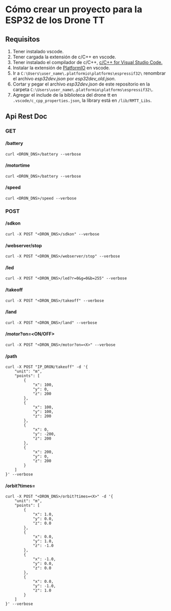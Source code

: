 # Cómo crear un proyecto para la ESP32 de los Drone TT

## Requisitos
1. Tener instalado vscode.
2. Tener cargada la extensión de c/C++ en vscode.
3. Tener instalado el compilador de c/C++, [c/C++ for Visual Studio Code.](https://code.visualstudio.com/docs/languages/cpp) 
4. Instalar la extensión de [PlatformIO](https://platformio.org/install/ide?install=vscode) en vscode.
5. Ir a `C:\Users\user_name\.platformio\platforms\espressif32\` renombrar el archivo *esp32dev.json* por *esp32dev_old.json*.
6. Cortar y pegar el archivo *esp32dev.json* de este repositorio en la carpeta `C:\Users\user_name\.platformio\platforms\espressif32\`.
7. Agregar el include de la biblioteca del drone tt en `.vscode/c_cpp_properties.json`, la library está en `/lib/RMTT_Libs`.

## Api Rest Doc
### GET
#### /battery
```shell
curl <DRON_DNS>/battery --verbose
```
#### /motortime
```shell
curl <DRON_DNS>/battery --verbose
```
#### /speed
```shell
curl <DRON_DNS>/speed --verbose
```
### POST
#### /sdkon
```shell
curl -X POST "<DRON_DNS>/sdkon" --verbose
```
#### /webserver/stop
```shell
curl -X POST "<DRON_DNS>/webserver/stop" --verbose
```
#### /led
```shell
curl -X POST "<DRON_DNS>/led?r=0&g=0&b=255" --verbose
```
#### /takeoff
```shell
curl -X POST "<DRON_DNS>/takeoff" --verbose
```
#### /land
```shell
curl -X POST "<DRON_DNS>/land" --verbose
```
#### /motor?on=<ON/OFF>
```shell
curl -X POST "<DRON_DNS>/motor?on=<X>" --verbose
```
#### /path
```shell
curl -X POST "IP_DRON/takeoff" -d '{
    "unit": "m",
    "points": [
        {
            "x": 100,
            "y": 0,
            "z": 200
        },
        {
            "x": 100,
            "y": 100,
            "z": 200
        },
        {
            "x": 0,
            "y": -200,
            "z": 200
        },
        {
            "x": 200,
            "y": 0,
            "z": 200
        }
    ]
}' --verbose
```
#### /orbit?times=<times>
```shell
curl -X POST "<DRON_DNS>/orbit?times=<X>" -d '{
    "unit": "m",
    "points": [
        {
            "x": 1.0,
            "y": 0.0,
            "z": 0.0
        },
        {
            "x": 0.0,
            "y": 1.0,
            "z": -1.0
        },
        {
            "x": -1.0,
            "y": 0.0,
            "z": 0.0
        },
        {
            "x": 0.0,
            "y": -1.0,
            "z": 1.0
        }
    ]
}' --verbose
```